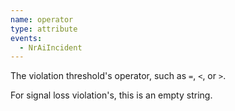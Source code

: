 ```yaml
---
name: operator
type: attribute
events:
  - NrAiIncident
---
```


The violation threshold's operator, such as `=`, `<`, or `>`.

For signal loss violation's, this is an empty string.